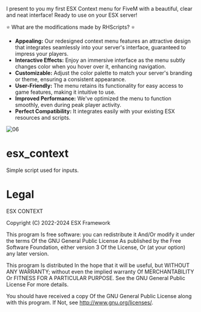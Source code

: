 I present to you my first ESX Context menu for FiveM with a beautiful, clear and neat interface! Ready to use on your ESX server!

⭐ What are the modifications made by RHScripts? ⭐
* **Appealing:** Our redesigned context menu features an attractive design that integrates seamlessly into your server's interface, guaranteed to impress your players.
* **Interactive Effects:** Enjoy an immersive interface as the menu subtly changes color when you hover over it, enhancing navigation.
* **Customizable:** Adjust the color palette to match your server's branding or theme, ensuring a consistent appearance.
* **User-Friendly:** The menu retains its functionality for easy access to game features, making it intuitive to use.
* **Improved Performance:** We've optimized the menu to function smoothly, even during peak player activity.
* **Perfect Compatibility:** It integrates easily with your existing ESX resources and scripts.

![06](https://i.imgur.com/0CPhX8R.png)

# esx_context
Simple script used for inputs.

# Legal


ESX CONTEXT

Copyright (C) 2022-2024 ESX Framework

This program Is free software: you can redistribute it And/Or modify it under the terms Of the GNU General Public License As published by the Free Software Foundation, either version 3 Of the License, Or (at your option) any later version.

This program Is distributed In the hope that it will be useful, but WITHOUT ANY WARRANTY; without even the implied warranty Of MERCHANTABILITY Or FITNESS FOR A PARTICULAR PURPOSE. See the GNU General Public License For more details.

You should have received a copy Of the GNU General Public License along with this program. If Not, see http://www.gnu.org/licenses/.
